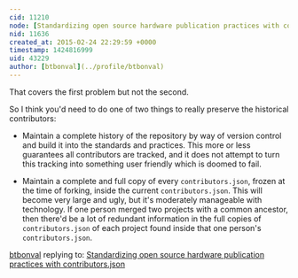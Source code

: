 ```yaml
---
cid: 11210
node: [Standardizing open source hardware publication practices with contributors.json](../notes/warren/02-24-2015/standardizing-open-source-hardware-publication-practices-with-contributors-json)
nid: 11636
created_at: 2015-02-24 22:29:59 +0000
timestamp: 1424816999
uid: 43229
author: [btbonval](../profile/btbonval)
---
```


That covers the first problem but not the second.

So I think you'd need to do one of two things to really preserve the historical contributors:

* Maintain a complete history of the repository by way of version control and build it into the standards and practices. This more or less guarantees all contributors are tracked, and it does not attempt to turn this tracking into something user friendly which is doomed to fail.

* Maintain a complete and full copy of every `contributors.json`, frozen at the time of forking, inside the current `contributors.json`. This will become very large and ugly, but it's moderately manageable with technology. If one person merged two projects with a common ancestor, then there'd be a lot of redundant information in the full copies of `contributors.json` of each project found inside that one person's `contributors.json`.

[btbonval](../profile/btbonval) replying to: [Standardizing open source hardware publication practices with contributors.json](../notes/warren/02-24-2015/standardizing-open-source-hardware-publication-practices-with-contributors-json)

